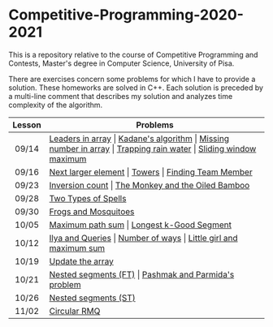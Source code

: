 # Competitive-Programming-2020-2021
This is a repository relative to the course of Competitive Programming and Contests, Master's degree in Computer Science, University of Pisa.

There are exercises concern some problems for which I have to provide a solution. These homeworks are solved in C++. Each solution is preceded by a multi-line comment that describes my solution and analyzes time complexity of the algorithm.

| Lesson 	| Problems                                                                                                                                                                                                                                                                                                                                                                                                                                                                                                                                                                                                                                 	|
|:------:	|------------------------------------------------------------------------------------------------------------------------------------------------------------------------------------------------------------------------------------------------------------------------------------------------------------------------------------------------------------------------------------------------------------------------------------------------------------------------------------------------------------------------------------------------------------------------------------------------------------------------------------------	|
|  09/14 	| [Leaders in array](https://github.com/valquake/Competitive-Programming-2020-2021/blob/master/Code/00_leaders.cpp) \|  [Kadane's algorithm](https://github.com/valquake/Competitive-Programming-2020-2021/blob/master/Code/01_kadame.cpp) \|  [Missing number in array](https://github.com/valquake/Competitive-Programming-2020-2021/blob/master/Code/02_missingnumber.cpp) \|  [Trapping rain water](https://github.com/valquake/Competitive-Programming-2020-2021/blob/master/Code/03_rainwater.cpp) \|  [Sliding window maximum](https://github.com/valquake/Competitive-Programming-2020-2021/blob/master/Code/04_slidingwindow.cpp) 	|
|  09/16 	| [Next larger element](https://github.com/valquake/Competitive-Programming-2020-2021/blob/master/Code/05_nextlargerelement.cp) \| [Towers](https://github.com/valquake/Competitive-Programming-2020-2021/blob/master/Code/06_towers.cpp) \|  [Finding Team Member](https://github.com/valquake/Competitive-Programming-2020-2021/blob/master/Code/07_findingteammember.cpp)                                                                                                                                                                                                                                                               	|
|  09/23 	| [Inversion count](https://github.com/valquake/Competitive-Programming-2020-2021/blob/master/Code/08_inversioncount.cpp) \|  [The Monkey and the Oiled Bamboo](https://github.com/valquake/Competitive-Programming-2020-2021/blob/master/Code/09_monkeys.cpp)                                                                                                                                                                                                                                                                                                                                                                             	|
|  09/28 	| [Two Types of Spells](https://github.com/valquake/Competitive-Programming-2020-2021/blob/master/Code/09_twotypesspells.cpp)                                                                                                                                                                                                                                                                                                                                                                                                                                                                                                              	|
|  09/30 	| [Frogs and Mosquitoes]()                                                                                                                                                                                                                                                                                                                                                                                                                                                                                                                                                                                                                 	|
|  10/05 	| [Maximum path sum](https://github.com/valquake/Competitive-Programming-2020-2021/blob/master/Code/10_maximumpathsum.cpp) \|  [Longest k-Good Segment](https://github.com/valquake/Competitive-Programming-2020-2021/blob/master/Code/11_kgoodsegment.cpp)                                                                                                                                                                                                                                                                                                                                                                                	|
|  10/12 	| [Ilya and Queries](https://github.com/valquake/Competitive-Programming-2020-2021/blob/master/Code/12_ilyaqueries.cpp) \|  [Number of ways](https://github.com/valquake/Competitive-Programming-2020-2021/blob/master/Code/13_numberway.cpp) \|  [Little girl and maximum sum](https://github.com/valquake/Competitive-Programming-2020-2021/blob/master/Code/14_littlegirl.cpp)                                                                                                                                                                                                                                                          	|
|  10/19 	| [Update the array](https://github.com/valquake/Competitive-Programming-2020-2021/blob/master/Code/15_updatearray.cpp)                                                                                                                                                                                                                                                                                                                                                                                                                                                                                                                    	|
|  10/21 	| [Nested segments (FT)](https://github.com/valquake/Competitive-Programming-2020-2021/blob/master/Code/16_nestedsegmentFT.cpp) \|  [Pashmak and Parmida's problem]()                                                                                                                                                                                                                                                                                                                                                                                                                                                                      	|
|  10/26 	| [Nested segments (ST)](https://github.com/valquake/Competitive-Programming-2020-2021/blob/master/Code/17_nested_segment_ST.cpp)                                                                                                                                                                                                                                                                                                                                                                                                                                                                                                          	|
|  11/02 	| [Circular RMQ](https://github.com/valquake/Competitive-Programming-2020-2021/blob/master/Code/18_rmq.cpp)                                                                                                                                                                                                                                                                                                                                                                                                                                                                                                                                	|
